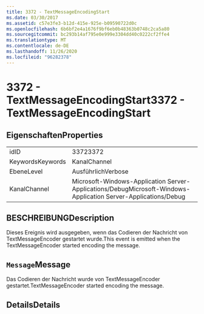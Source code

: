 ```yaml
---
title: 3372 - TextMessageEncodingStart
ms.date: 03/30/2017
ms.assetid: c57e3fe3-b12d-415e-925e-b09590722d0c
ms.openlocfilehash: 6b6bf2e4a1676f9bf6eb0b48363b0748c2ca5a80
ms.sourcegitcommit: bc293b14af795e0e999e3304dd40c0222cf2ffe4
ms.translationtype: MT
ms.contentlocale: de-DE
ms.lasthandoff: 11/26/2020
ms.locfileid: "96282378"
---
```

# <a name="3372---textmessageencodingstart"></a><span data-ttu-id="b38ce-102">3372 - TextMessageEncodingStart</span><span class="sxs-lookup"><span data-stu-id="b38ce-102">3372 - TextMessageEncodingStart</span></span>

## <a name="properties"></a><span data-ttu-id="b38ce-103">Eigenschaften</span><span class="sxs-lookup"><span data-stu-id="b38ce-103">Properties</span></span>  
  
|||  
|-|-|  
|<span data-ttu-id="b38ce-104">id</span><span class="sxs-lookup"><span data-stu-id="b38ce-104">ID</span></span>|<span data-ttu-id="b38ce-105">3372</span><span class="sxs-lookup"><span data-stu-id="b38ce-105">3372</span></span>|  
|<span data-ttu-id="b38ce-106">Keywords</span><span class="sxs-lookup"><span data-stu-id="b38ce-106">Keywords</span></span>|<span data-ttu-id="b38ce-107">Kanal</span><span class="sxs-lookup"><span data-stu-id="b38ce-107">Channel</span></span>|  
|<span data-ttu-id="b38ce-108">Ebene</span><span class="sxs-lookup"><span data-stu-id="b38ce-108">Level</span></span>|<span data-ttu-id="b38ce-109">Ausführlich</span><span class="sxs-lookup"><span data-stu-id="b38ce-109">Verbose</span></span>|  
|<span data-ttu-id="b38ce-110">Kanal</span><span class="sxs-lookup"><span data-stu-id="b38ce-110">Channel</span></span>|<span data-ttu-id="b38ce-111">Microsoft-Windows-Application Server-Applications/Debug</span><span class="sxs-lookup"><span data-stu-id="b38ce-111">Microsoft-Windows-Application Server-Applications/Debug</span></span>|  
  
## <a name="description"></a><span data-ttu-id="b38ce-112">BESCHREIBUNG</span><span class="sxs-lookup"><span data-stu-id="b38ce-112">Description</span></span>  

 <span data-ttu-id="b38ce-113">Dieses Ereignis wird ausgegeben, wenn das Codieren der Nachricht von TextMessageEncoder gestartet wurde.</span><span class="sxs-lookup"><span data-stu-id="b38ce-113">This event is emitted when the TextMessageEncoder started encoding the message.</span></span>  
  
## <a name="message"></a><span data-ttu-id="b38ce-114">`Message`</span><span class="sxs-lookup"><span data-stu-id="b38ce-114">Message</span></span>  

 <span data-ttu-id="b38ce-115">Das Codieren der Nachricht wurde von TextMessageEncoder gestartet.</span><span class="sxs-lookup"><span data-stu-id="b38ce-115">TextMessageEncoder started encoding the message.</span></span>  
  
## <a name="details"></a><span data-ttu-id="b38ce-116">Details</span><span class="sxs-lookup"><span data-stu-id="b38ce-116">Details</span></span>
